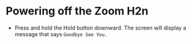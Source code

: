 # Powering off the Zoom H2n

* Press and hold the Hold button downward. The screen will display a message that says `Goodbye See You.`
